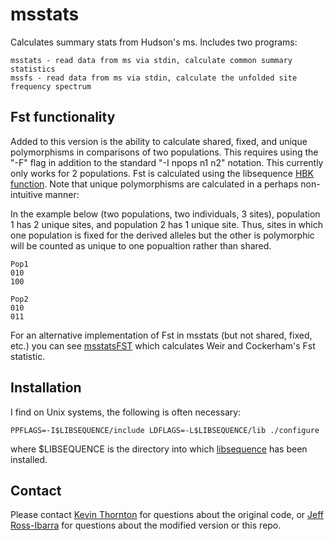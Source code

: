 # msstats

Calculates summary stats from Hudson's ms. Includes two programs:

	msstats - read data from ms via stdin, calculate common summary statistics
	mssfs - read data from ms via stdin, calculate the unfolded site frequency spectrum

## Fst functionality

Added to this version is the ability to calculate shared, fixed, and unique polymorphisms in comparisons of two populations. 
This requires using the "-F" flag in addition to the standard "-I npops n1 n2" notation. This currently only works for 2 populations.
Fst is calculated using the libsequence [HBK function](http://molpopgen.org/software/libsequence/doc/html/classSequence_1_1FST.html#a3dc3987daf9d4e4b7f6c39fdba53b68e).
Note that unique polymorphisms are calculated in a perhaps non-intuitive manner:

In the example below (two populations, two individuals, 3 sites), population 1 has 2 unique sites, and population 2 has 1 unique site.
Thus, sites in which one population is fixed for the derived alleles but the other is polymorphic will be counted as unique to one popualtion rather than shared.

	Pop1
	010
	100

	Pop2
	010
	011

For an alternative implementation of Fst in msstats (but not shared, fixed, etc.) you can see [msstatsFST](https://github.com/rossibarra/msstatsFST) which calculates Weir and Cockerham's Fst statistic.

## Installation

I find on Unix systems, the following is often necessary:

	PPFLAGS=-I$LIBSEQUENCE/include LDFLAGS=-L$LIBSEQUENCE/lib ./configure 

where $LIBSEQUENCE is the directory into which [libsequence](https://github.com/RILAB/libsequence) has been installed. 


## Contact

Please contact [Kevin Thornton](www.molpopgen.org) for questions about the original code, or [Jeff Ross-Ibarra](www.rilab.org) for questions about the modified version or this repo.

